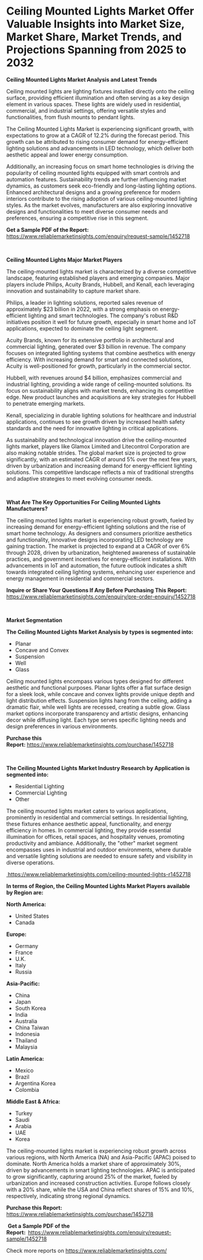 <p><h1>Ceiling Mounted Lights Market Offer Valuable Insights into Market Size, Market Share, Market Trends, and Projections Spanning from 2025 to 2032</h1></p><p><strong>Ceiling Mounted Lights Market Analysis and Latest Trends</strong></p>
<p><p>Ceiling mounted lights are lighting fixtures installed directly onto the ceiling surface, providing efficient illumination and often serving as a key design element in various spaces. These lights are widely used in residential, commercial, and industrial settings, offering versatile styles and functionalities, from flush mounts to pendant lights. </p><p>The Ceiling Mounted Lights Market is experiencing significant growth, with expectations to grow at a CAGR of 12.2% during the forecast period. This growth can be attributed to rising consumer demand for energy-efficient lighting solutions and advancements in LED technology, which deliver both aesthetic appeal and lower energy consumption. </p><p>Additionally, an increasing focus on smart home technologies is driving the popularity of ceiling mounted lights equipped with smart controls and automation features. Sustainability trends are further influencing market dynamics, as customers seek eco-friendly and long-lasting lighting options. Enhanced architectural designs and a growing preference for modern interiors contribute to the rising adoption of various ceiling-mounted lighting styles. As the market evolves, manufacturers are also exploring innovative designs and functionalities to meet diverse consumer needs and preferences, ensuring a competitive rise in this segment.</p></p>
<p><strong>Get a Sample PDF of the Report:&nbsp;</strong> <a href="https://www.reliablemarketinsights.com/enquiry/request-sample/1452718?utm_campaign=1835&utm_medium=2&utm_source=Github&utm_content=ia&utm_term=08022025&utm_id=ceiling-mounted-lights">https://www.reliablemarketinsights.com/enquiry/request-sample/1452718</a></p>
<p>&nbsp;</p>
<p><strong>Ceiling Mounted Lights Major Market Players</strong></p>
<p><p>The ceiling-mounted lights market is characterized by a diverse competitive landscape, featuring established players and emerging companies. Major players include Philips, Acuity Brands, Hubbell, and Kenall, each leveraging innovation and sustainability to capture market share. </p><p>Philips, a leader in lighting solutions, reported sales revenue of approximately $23 billion in 2022, with a strong emphasis on energy-efficient lighting and smart technologies. The company's robust R&D initiatives position it well for future growth, especially in smart home and IoT applications, expected to dominate the ceiling light segment.</p><p>Acuity Brands, known for its extensive portfolio in architectural and commercial lighting, generated over $3 billion in revenue. The company focuses on integrated lighting systems that combine aesthetics with energy efficiency. With increasing demand for smart and connected solutions, Acuity is well-positioned for growth, particularly in the commercial sector.</p><p>Hubbell, with revenues around $4 billion, emphasizes commercial and industrial lighting, providing a wide range of ceiling-mounted solutions. Its focus on sustainability aligns with market trends, enhancing its competitive edge. New product launches and acquisitions are key strategies for Hubbell to penetrate emerging markets.</p><p>Kenall, specializing in durable lighting solutions for healthcare and industrial applications, continues to see growth driven by increased health safety standards and the need for innovative lighting in critical applications.</p><p>As sustainability and technological innovation drive the ceiling-mounted lights market, players like Glamox Limited and Litecontrol Corporation are also making notable strides. The global market size is projected to grow significantly, with an estimated CAGR of around 5% over the next few years, driven by urbanization and increasing demand for energy-efficient lighting solutions. This competitive landscape reflects a mix of traditional strengths and adaptive strategies to meet evolving consumer needs.</p></p>
<p>&nbsp;</p>
<p><strong>What Are The Key Opportunities For Ceiling Mounted Lights Manufacturers?</strong></p>
<p><p>The ceiling mounted lights market is experiencing robust growth, fueled by increasing demand for energy-efficient lighting solutions and the rise of smart home technology. As designers and consumers prioritize aesthetics and functionality, innovative designs incorporating LED technology are gaining traction. The market is projected to expand at a CAGR of over 6% through 2028, driven by urbanization, heightened awareness of sustainable practices, and government incentives for energy-efficient installations. With advancements in IoT and automation, the future outlook indicates a shift towards integrated ceiling lighting systems, enhancing user experience and energy management in residential and commercial sectors.</p></p>
<p><strong>Inquire or Share Your Questions If Any Before Purchasing This Report:</strong> <a href="https://www.reliablemarketinsights.com/enquiry/pre-order-enquiry/1452718?utm_campaign=1835&utm_medium=2&utm_source=Github&utm_content=ia&utm_term=08022025&utm_id=ceiling-mounted-lights">https://www.reliablemarketinsights.com/enquiry/pre-order-enquiry/1452718</a></p>
<p>&nbsp;</p>
<p><strong>Market Segmentation</strong></p>
<p><strong>The Ceiling Mounted Lights Market Analysis by types is segmented into:</strong></p>
<p><ul><li>Planar</li><li>Concave and Convex</li><li>Suspension</li><li>Well</li><li>Glass</li></ul></p>
<p><p>Ceiling mounted lights encompass various types designed for different aesthetic and functional purposes. Planar lights offer a flat surface design for a sleek look, while concave and convex lights provide unique depth and light distribution effects. Suspension lights hang from the ceiling, adding a dramatic flair, while well lights are recessed, creating a subtle glow. Glass market options incorporate transparency and artistic designs, enhancing decor while diffusing light. Each type serves specific lighting needs and design preferences in various environments.</p></p>
<p><strong>Purchase this Report:&nbsp;</strong><a href="https://www.reliablemarketinsights.com/purchase/1452718?utm_campaign=1835&utm_medium=2&utm_source=Github&utm_content=ia&utm_term=08022025&utm_id=ceiling-mounted-lights">https://www.reliablemarketinsights.com/purchase/1452718</a></p>
<p>&nbsp;</p>
<p><strong>The Ceiling Mounted Lights Market Industry Research by Application is segmented into:</strong></p>
<p><ul><li>Residential Lighting</li><li>Commercial Lighting</li><li>Other</li></ul></p>
<p><p>The ceiling mounted lights market caters to various applications, prominently in residential and commercial settings. In residential lighting, these fixtures enhance aesthetic appeal, functionality, and energy efficiency in homes. In commercial lighting, they provide essential illumination for offices, retail spaces, and hospitality venues, promoting productivity and ambiance. Additionally, the "other" market segment encompasses uses in industrial and outdoor environments, where durable and versatile lighting solutions are needed to ensure safety and visibility in diverse operations.</p></p>
<p><a href="https://www.reliablemarketinsights.com/ceiling-mounted-lights-r1452718?utm_campaign=1835&utm_medium=2&utm_source=Github&utm_content=ia&utm_term=08022025&utm_id=ceiling-mounted-lights">&nbsp;https://www.reliablemarketinsights.com/ceiling-mounted-lights-r1452718</a></p>
<p><strong>In terms of Region, the Ceiling Mounted Lights Market Players available by Region are:</strong></p>
<p>
    <p> <strong> North America: </strong>
        <ul>
            <li>United States</li>
            <li>Canada</li>
        </ul>
        </p> 
    <p> <strong> Europe: </strong>
        <ul>
            <li>Germany</li>
            <li>France</li>
            <li>U.K.</li>
            <li>Italy</li>
            <li>Russia</li>
        </ul>
        </p> 
    <p> <strong> Asia-Pacific: </strong>
        <ul>
            <li>China</li>
            <li>Japan</li>
            <li>South Korea</li>
            <li>India</li>
            <li>Australia</li>
            <li>China Taiwan</li>
            <li>Indonesia</li>
            <li>Thailand</li>
            <li>Malaysia</li>
        </ul>
        </p> 
    <p> <strong> Latin America: </strong>
        <ul>
            <li>Mexico</li>
            <li>Brazil</li>
            <li>Argentina Korea</li>
            <li>Colombia</li>
        </ul>
        </p> 
    <p> <strong> Middle East & Africa: </strong>
        <ul>
            <li>Turkey</li>
            <li>Saudi</li>
            <li>Arabia</li>
            <li>UAE</li>
            <li>Korea</li>
        </ul>
    </p>
    </p>
<p><p>The ceiling-mounted lights market is experiencing robust growth across various regions, with North America (NA) and Asia-Pacific (APAC) poised to dominate. North America holds a market share of approximately 30%, driven by advancements in smart lighting technologies. APAC is anticipated to grow significantly, capturing around 25% of the market, fueled by urbanization and increased construction activities. Europe follows closely with a 20% share, while the USA and China reflect shares of 15% and 10%, respectively, indicating strong regional dynamics.</p></p>
<p><strong>Purchase this Report: </strong><a href="https://www.reliablemarketinsights.com/purchase/1452718?utm_campaign=1835&utm_medium=2&utm_source=Github&utm_content=ia&utm_term=08022025&utm_id=ceiling-mounted-lights">https://www.reliablemarketinsights.com/purchase/1452718</a></p>
<p>&nbsp;<strong>Get a Sample PDF of the Report:&nbsp;&nbsp;</strong><a href="https://www.reliablemarketinsights.com/enquiry/request-sample/1452718?utm_campaign=1835&utm_medium=2&utm_source=Github&utm_content=ia&utm_term=08022025&utm_id=ceiling-mounted-lights">https://www.reliablemarketinsights.com/enquiry/request-sample/1452718</a></p>
<p><strong></strong></p>
<p>Check more reports on <a href="https://www.reliablemarketinsights.com/?utm_campaign=1835&utm_medium=2&utm_source=Github&utm_content=ia&utm_term=08022025&utm_id=ceiling-mounted-lights">https://www.reliablemarketinsights.com/</a></p>